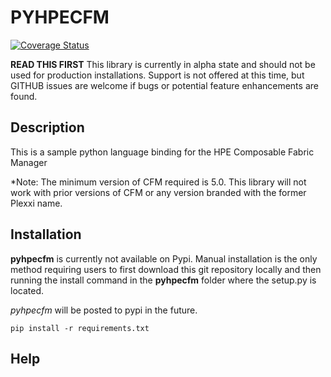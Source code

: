 # PYHPECFM

[![Coverage Status](https://coveralls.io/repos/github/netmanchris/pyhpecfm/badge.svg?branch=master)](https://coveralls.io/github/netmanchris/pyhpecfm?branch=master)

**READ THIS FIRST**
This library is currently in alpha state and should not be used for production installations. 
Support is not offered at this time, but GITHUB issues are welcome if bugs or potential feature 
enhancements are found. 

## Description

This is a sample python language binding for the HPE Composable Fabric Manager

*Note: The minimum version of CFM required is 5.0. This library will not work with prior versions
 of CFM or any version branded with the former Plexxi name. 

## Installation

**pyhpecfm** is currently not available on Pypi. Manual installation is the only 
method requiring users to first download this git repository locally and then running the install
 command in the **pyhpecfm** folder where the setup.py is located.
 
 *pyhpecfm* will be posted to pypi in the future.
 
`pip install -r requirements.txt`

## Help
